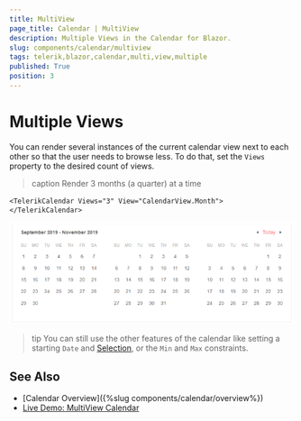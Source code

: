 ```yaml
---
title: MultiView
page_title: Calendar | MultiView
description: Multiple Views in the Calendar for Blazor.
slug: components/calendar/multiview
tags: telerik,blazor,calendar,multi,view,multiple
published: True
position: 3
---
```


# Multiple Views

You can render several instances of the current calendar view next to each other so that the user needs to browse less. To do that, set the `Views` property to the desired count of views.

>caption Render 3 months (a quarter) at a time

````CSHTML
<TelerikCalendar Views="3" View="CalendarView.Month">
</TelerikCalendar>
````

![](images/calendar-multiple-views.png)

>tip You can still use the other features of the calendar like setting a starting `Date` and [Selection](selection), or the `Min` and `Max` constraints.


## See Also

  * [Calendar Overview]({%slug components/calendar/overview%})
  * [Live Demo: MultiView Calendar](https://demos.telerik.com/blazor-ui/calendar/multiview)
  
